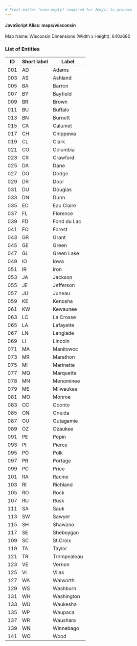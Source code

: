 ```yaml
---
# Front matter (even empty) required for Jekyll to process
---
```


#### JavaScript Alias: maps/wisconsin

Map Name: Wisconsin
Dimensions (Width x Height): 640x680





### List of Entities

ID | Short label | Label
---|---|---|
001|AD|Adams
003|AS|Ashland
005|BA|Barron
007|BY|Bayfield
009|BR|Brown
011|BU|Buffalo
013|BN|Burnett
015|CA|Calumet
017|CH|Chippewa
019|CL|Clark
021|CO|Columbia
023|CR|Crawford
025|DA|Dane
027|DO|Dodge
029|DR|Door
031|DU|Douglas
033|DN|Dunn
035|EC|Eau Claire
037|FL|Florence
039|FD|Fond du Lac
041|FO|Forest
043|GR|Grant
045|GE|Green
047|GL|Green Lake
049|IO|Iowa
051|IR|Iron
053|JA|Jackson
055|JE|Jefferson
057|JU|Juneau
059|KE|Kenosha
061|KW|Kewaunee
063|LC|La Crosse
065|LA|Lafayette
067|LN|Langlade
069|LI|Lincoln
071|MA|Manitowoc
073|MR|Marathon
075|MI|Marinette
077|MQ|Marquette
078|MN|Menominee
079|ME|Milwaukee
081|MO|Monroe
083|OC|Oconto
085|ON|Oneida
087|OU|Outagamie
089|OZ|Ozaukee
091|PE|Pepin
093|PI|Pierce
095|PO|Polk
097|PR|Portage
099|PC|Price
101|RA|Racine
103|RI|Richland
105|RO|Rock
107|RU|Rusk
111|SA|Sauk
113|SW|Sawyer
115|SH|Shawano
117|SE|Sheboygan
109|SC|St.Croix
119|TA|Taylor
121|TR|Trempealeau
123|VE|Vernon
125|VI|Vilas
127|WA|Walworth
129|WS|Washburn
131|WH|Washington
133|WU|Waukesha
135|WP|Waupaca
137|WR|Waushara
139|WN|Winnebago
141|WO|Wood

